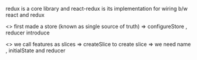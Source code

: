 redux is a core library and 
react-redux is its implementation for wiring b/w react and redux 

<> first made a store (known as single source of truth) => configureStore , reducer introduce 

<> we call features as slices => createSlice to create slice   => we need name , initialState and reducer